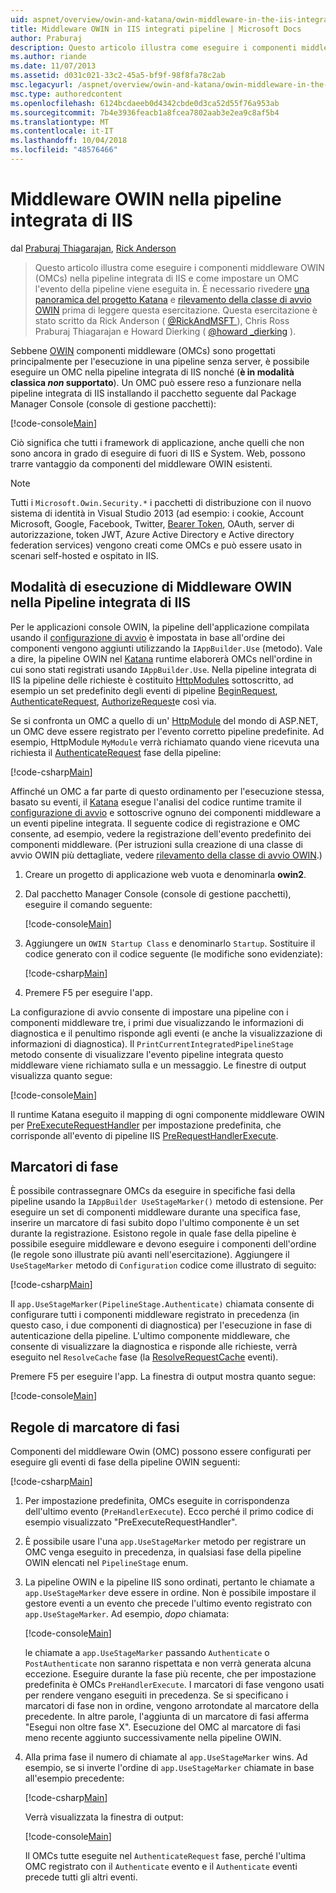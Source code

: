 ```yaml
---
uid: aspnet/overview/owin-and-katana/owin-middleware-in-the-iis-integrated-pipeline
title: Middleware OWIN in IIS integrati pipeline | Microsoft Docs
author: Praburaj
description: Questo articolo illustra come eseguire i componenti middleware OWIN (OMCs) nella pipeline integrata di IIS e come impostare un OMC l'evento della pipeline viene eseguita in. Deve...
ms.author: riande
ms.date: 11/07/2013
ms.assetid: d031c021-33c2-45a5-bf9f-98f8fa78c2ab
msc.legacyurl: /aspnet/overview/owin-and-katana/owin-middleware-in-the-iis-integrated-pipeline
msc.type: authoredcontent
ms.openlocfilehash: 6124bcdaeeb0d4342cbde0d3ca52d55f76a953ab
ms.sourcegitcommit: 7b4e3936feacb1a8fcea7802aab3e2ea9c8af5b4
ms.translationtype: MT
ms.contentlocale: it-IT
ms.lasthandoff: 10/04/2018
ms.locfileid: "48576466"
---
```

<a name="owin-middleware-in-the-iis-integrated-pipeline"></a>Middleware OWIN nella pipeline integrata di IIS
====================
dal [Praburaj Thiagarajan](https://github.com/Praburaj), [Rick Anderson]((https://twitter.com/RickAndMSFT))

> Questo articolo illustra come eseguire i componenti middleware OWIN (OMCs) nella pipeline integrata di IIS e come impostare un OMC l'evento della pipeline viene eseguita in. È necessario rivedere [una panoramica del progetto Katana](an-overview-of-project-katana.md) e [rilevamento della classe di avvio OWIN](owin-startup-class-detection.md) prima di leggere questa esercitazione. Questa esercitazione è stato scritto da Rick Anderson ( [ @RickAndMSFT ](https://twitter.com/#!/RickAndMSFT) ), Chris Ross Praburaj Thiagarajan e Howard Dierking ( [ @howard \_dierking](https://twitter.com/howard_dierking) ).


Sebbene [OWIN](an-overview-of-project-katana.md) componenti middleware (OMCs) sono progettati principalmente per l'esecuzione in una pipeline senza server, è possibile eseguire un OMC nella pipeline integrata di IIS nonché (**è in modalità classica *non* supportato**). Un OMC può essere reso a funzionare nella pipeline integrata di IIS installando il pacchetto seguente dal Package Manager Console (console di gestione pacchetti):

[!code-console[Main](owin-middleware-in-the-iis-integrated-pipeline/samples/sample1.cmd)]

Ciò significa che tutti i framework di applicazione, anche quelli che non sono ancora in grado di eseguire di fuori di IIS e System. Web, possono trarre vantaggio da componenti del middleware OWIN esistenti. 

> [!NOTE]
> Tutti i `Microsoft.Owin.Security.*` i pacchetti di distribuzione con il nuovo sistema di identità in Visual Studio 2013 (ad esempio: i cookie, Account Microsoft, Google, Facebook, Twitter, [Bearer Token](http://self-issued.info/docs/draft-ietf-oauth-v2-bearer.html), OAuth, server di autorizzazione, token JWT, Azure Active Directory e Active directory federation services) vengono creati come OMCs e può essere usato in scenari self-hosted e ospitato in IIS.

## <a name="how-owin-middleware-executes-in-the-iis-integrated-pipeline"></a>Modalità di esecuzione di Middleware OWIN nella Pipeline integrata di IIS

Per le applicazioni console OWIN, la pipeline dell'applicazione compilata usando il [configurazione di avvio](owin-startup-class-detection.md) è impostata in base all'ordine dei componenti vengono aggiunti utilizzando la `IAppBuilder.Use` (metodo). Vale a dire, la pipeline OWIN nel [Katana](an-overview-of-project-katana.md) runtime elaborerà OMCs nell'ordine in cui sono stati registrati usando `IAppBuilder.Use`. Nella pipeline integrata di IIS la pipeline delle richieste è costituito [HttpModules](https://msdn.microsoft.com/library/ms178468(v=vs.85).aspx) sottoscritto, ad esempio un set predefinito degli eventi di pipeline [BeginRequest](https://msdn.microsoft.com/library/system.web.httpapplication.beginrequest.aspx), [AuthenticateRequest](https://msdn.microsoft.com/library/system.web.httpapplication.authenticaterequest.aspx), [AuthorizeRequest](https://msdn.microsoft.com/library/system.web.httpapplication.authorizerequest.aspx)e così via.

Se si confronta un OMC a quello di un' [HttpModule](https://msdn.microsoft.com/library/zec9k340(v=vs.85).aspx) del mondo di ASP.NET, un OMC deve essere registrato per l'evento corretto pipeline predefinite. Ad esempio, HttpModule `MyModule` verrà richiamato quando viene ricevuta una richiesta il [AuthenticateRequest](https://msdn.microsoft.com/library/system.web.httpapplication.authenticaterequest.aspx) fase della pipeline:

[!code-csharp[Main](owin-middleware-in-the-iis-integrated-pipeline/samples/sample2.cs?highlight=10)]

Affinché un OMC a far parte di questo ordinamento per l'esecuzione stessa, basato su eventi, il [Katana](an-overview-of-project-katana.md) esegue l'analisi del codice runtime tramite il [configurazione di avvio](owin-startup-class-detection.md) e sottoscrive ognuno dei componenti middleware a un eventi pipeline integrata. Il seguente codice di registrazione e OMC consente, ad esempio, vedere la registrazione dell'evento predefinito dei componenti middleware. (Per istruzioni sulla creazione di una classe di avvio OWIN più dettagliate, vedere [rilevamento della classe di avvio OWIN](owin-startup-class-detection.md).)

1. Creare un progetto di applicazione web vuota e denominarla **owin2**.
2. Dal pacchetto Manager Console (console di gestione pacchetti), eseguire il comando seguente: 

    [!code-console[Main](owin-middleware-in-the-iis-integrated-pipeline/samples/sample3.cmd)]
3. Aggiungere un `OWIN Startup Class` e denominarlo `Startup`. Sostituire il codice generato con il codice seguente (le modifiche sono evidenziate):  

    [!code-csharp[Main](owin-middleware-in-the-iis-integrated-pipeline/samples/sample4.cs?highlight=5-7,15-36)]
4. Premere F5 per eseguire l'app.

La configurazione di avvio consente di impostare una pipeline con i componenti middleware tre, i primi due visualizzando le informazioni di diagnostica e il penultimo risponde agli eventi (e anche la visualizzazione di informazioni di diagnostica). Il `PrintCurrentIntegratedPipelineStage` metodo consente di visualizzare l'evento pipeline integrata questo middleware viene richiamato sulla e un messaggio. Le finestre di output visualizza quanto segue:

[!code-console[Main](owin-middleware-in-the-iis-integrated-pipeline/samples/sample5.cmd)]

Il runtime Katana eseguito il mapping di ogni componente middleware OWIN per [PreExecuteRequestHandler](https://msdn.microsoft.com/library/system.web.httpapplication.prerequesthandlerexecute.aspx) per impostazione predefinita, che corrisponde all'evento di pipeline IIS [PreRequestHandlerExecute](https://msdn.microsoft.com/library/system.web.httpapplication.prerequesthandlerexecute.aspx).

## <a name="stage-markers"></a>Marcatori di fase

È possibile contrassegnare OMCs da eseguire in specifiche fasi della pipeline usando la `IAppBuilder UseStageMarker()` metodo di estensione. Per eseguire un set di componenti middleware durante una specifica fase, inserire un marcatore di fasi subito dopo l'ultimo componente è un set durante la registrazione. Esistono regole in quale fase della pipeline è possibile eseguire middleware e devono eseguire i componenti dell'ordine (le regole sono illustrate più avanti nell'esercitazione). Aggiungere il `UseStageMarker` metodo di `Configuration` codice come illustrato di seguito:

[!code-csharp[Main](owin-middleware-in-the-iis-integrated-pipeline/samples/sample6.cs?highlight=13,19)]

Il `app.UseStageMarker(PipelineStage.Authenticate)` chiamata consente di configurare tutti i componenti middleware registrato in precedenza (in questo caso, i due componenti di diagnostica) per l'esecuzione in fase di autenticazione della pipeline. L'ultimo componente middleware, che consente di visualizzare la diagnostica e risponde alle richieste, verrà eseguito nel `ResolveCache` fase (la [ResolveRequestCache](https://msdn.microsoft.com/library/system.web.httpapplication.resolverequestcache.aspx) eventi).

Premere F5 per eseguire l'app. La finestra di output mostra quanto segue:

[!code-console[Main](owin-middleware-in-the-iis-integrated-pipeline/samples/sample7.cmd)]

## <a name="stage-marker-rules"></a>Regole di marcatore di fasi

Componenti del middleware Owin (OMC) possono essere configurati per eseguire gli eventi di fase della pipeline OWIN seguenti:

[!code-csharp[Main](owin-middleware-in-the-iis-integrated-pipeline/samples/sample8.cs)]

1. Per impostazione predefinita, OMCs eseguite in corrispondenza dell'ultimo evento (`PreHandlerExecute`). Ecco perché il primo codice di esempio visualizzato "PreExecuteRequestHandler".
2. È possibile usare l'una `app.UseStageMarker` metodo per registrare un OMC venga eseguito in precedenza, in qualsiasi fase della pipeline OWIN elencati nel `PipelineStage` enum.
3. La pipeline OWIN e la pipeline IIS sono ordinati, pertanto le chiamate a `app.UseStageMarker` deve essere in ordine. Non è possibile impostare il gestore eventi a un evento che precede l'ultimo evento registrato con `app.UseStageMarker`. Ad esempio, *dopo* chiamata:

    [!code-console[Main](owin-middleware-in-the-iis-integrated-pipeline/samples/sample9.cmd)]

   le chiamate a `app.UseStageMarker` passando `Authenticate` o `PostAuthenticate` non saranno rispettata e non verrà generata alcuna eccezione. Eseguire durante la fase più recente, che per impostazione predefinita è OMCs `PreHandlerExecute`. I marcatori di fase vengono usati per rendere vengano eseguiti in precedenza. Se si specificano i marcatori di fase non in ordine, vengono arrotondate al marcatore della precedente. In altre parole, l'aggiunta di un marcatore di fasi afferma "Esegui non oltre fase X". Esecuzione del OMC al marcatore di fasi meno recente aggiunto successivamente nella pipeline OWIN.
4. Alla prima fase il numero di chiamate al `app.UseStageMarker` wins. Ad esempio, se si inverte l'ordine di `app.UseStageMarker` chiamate in base all'esempio precedente:

    [!code-csharp[Main](owin-middleware-in-the-iis-integrated-pipeline/samples/sample10.cs?highlight=13,19)]

   Verrà visualizzata la finestra di output: 

    [!code-console[Main](owin-middleware-in-the-iis-integrated-pipeline/samples/sample11.cmd)]

   Il OMCs tutte eseguite nel `AuthenticateRequest` fase, perché l'ultima OMC registrato con il `Authenticate` evento e il `Authenticate` eventi precede tutti gli altri eventi.
